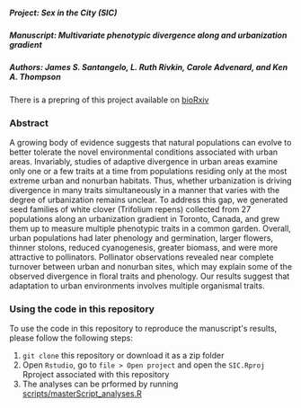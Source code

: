 ##### Project: Sex in the City (SIC)
##### Manuscript: Multivariate phenotypic divergence along and urbanization gradient
##### Authors: James S. Santangelo, L. Ruth Rivkin, Carole Advenard, and Ken A. Thompson

There is a prepring of this project available on [bioRxiv](https://www.biorxiv.org/content/10.1101/699017v2.full.pdf+html)

### Abstract

A growing body of evidence suggests that natural populations can evolve to
better tolerate the novel environmental conditions associated with urban
areas. Invariably, studies of adaptive divergence in urban areas examine only
one or a few traits at a time from populations residing only at the most
extreme urban and nonurban habitats. Thus, whether urbanization is driving
divergence in many traits simultaneously in a manner that varies with the
degree of urbanization remains unclear. To address this gap, we generated seed
families of white clover (Trifolium repens) collected from 27 populations
along an urbanization gradient in Toronto, Canada, and grew them up to measure
multiple phenotypic traits in a common garden. Overall, urban populations had
later phenology and germination, larger flowers, thinner stolons, reduced
cyanogenesis, greater biomass, and were more attractive to pollinators.
Pollinator observations revealed near complete turnover between urban and
nonurban sites, which may explain some of the observed divergence in floral
traits and phenology. Our results suggest that adaptation to urban
environments involves multiple organismal traits.


### Using the code in this repository

To use the code in this repository to reproduce the manuscript's results,
please follow the following steps:
1. `git clone` this repository or download it as a zip folder
2. Open `Rstudio`, go to `file > Open project` and open the `SIC.Rproj`
Rproject associated with this repository
3. The analyses can be prformed by running [scripts/masterScript_analyses.R](
scripts/masterScript_analyses.R)

